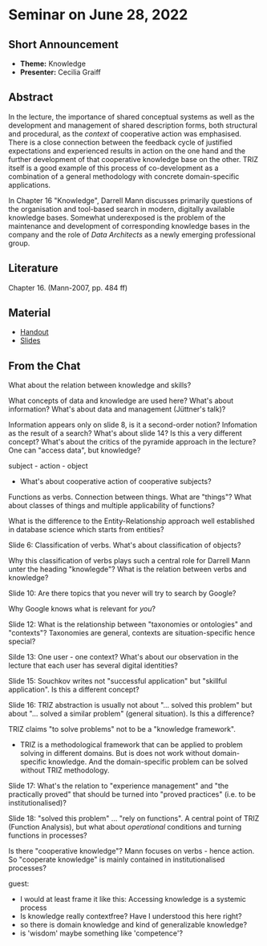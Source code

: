 # Seminar on June 28, 2022

## Short Announcement

* __Theme:__   Knowledge
* __Presenter:__ Cecilia Graiff

## Abstract

In the lecture, the importance of shared conceptual systems as well as the
development and management of shared description forms, both structural and
procedural, as the _context_ of cooperative action was emphasised. There is a
close connection between the feedback cycle of justified expectations and
experienced results in action on the one hand and the further development of
that cooperative knowledge base on the other.  TRIZ itself is a good example
of this process of co-development as a combination of a general methodology
with concrete domain-specific applications.

In Chapter 16 "Knowledge", Darrell Mann discusses primarily questions of the
organisation and tool-based search in modern, digitally available knowledge
bases. Somewhat underexposed is the problem of the maintenance and development
of corresponding knowledge bases in the company and the role of _Data
Architects_ as a newly emerging professional group.

## Literature

Chapter 16. (Mann-2007, pp. 484 ff)

## Material

- [Handout](Handout.pdf)
- [Slides](Slides.pdf)

## From the Chat

What about the relation between knowledge and skills?

What concepts of data and knowledge are used here? What's about information?
What's about data and management (Jüttner's talk)?

Information appears only on slide 8, is it a second-order notion? Infomation
as the result of a search?  What's about slide 14? Is this a very different
concept? What's about the critics of the pyramide approach in the lecture? One
can "access data", but knowledge?

subject - action - object
- What's about cooperative action of cooperative subjects?

Functions as verbs. Connection between things. What are "things"?  What about
classes of things and multiple applicability of functions?

What is the difference to the Entity-Relationship approach well established in
database science which starts from entities?

Slide 6: Classification of verbs. What's about classification of objects?

Why this classification of verbs plays such a central role for Darrell Mann
unter the heading "knowlegde"? What is the relation between verbs and
knowledge?

Slide 10: Are there topics that you never will try to search by Google? 

Why Google knows what is relevant for _you_?

Slide 12: What is the relationship between "taxonomies or ontologies" and
"contexts"?  Taxonomies are general, contexts are situation-specific hence
special?

Silde 13: One user - one context? What's about our observation in the lecture
that each user has several digital identities?

Slide 15: Souchkov writes not "successful application" but "skillful
application". Is this a different concept?

Slide 16: TRIZ abstraction is usually not about "... solved this problem" but
about "... solved a similar problem" (general situation).  Is this a
difference?

TRIZ claims "to solve problems" not to be a "knowledge framework".
- TRIZ is a methodological framework that can be applied to problem solving in
  different domains.  But is does not work without domain-specific knowledge.
  And the domain-specific problem can be solved without TRIZ methodology.

Slide 17: What's the relation to "experience management" and "the practically
proved" that should be turned into "proved practices" (i.e. to be
institutionalised)?

Slide 18: "solved this problem" ... "rely on functions". A central point of
TRIZ (Function Analysis), but what about _operational_ conditions and turning
functions in processes?

Is there "cooperative knowledge"? Mann focuses on verbs - hence action.  So
"cooperate knowledge" is mainly contained in institutionalised processes?

guest:
- I would at least frame it like this: Accessing knowledge is a systemic
  process
- Is knowledge really contextfree? Have I understood this here right?
- so there is domain knowledge and kind of generalizable knowledge?
- is 'wisdom' maybe something like 'competence'?
